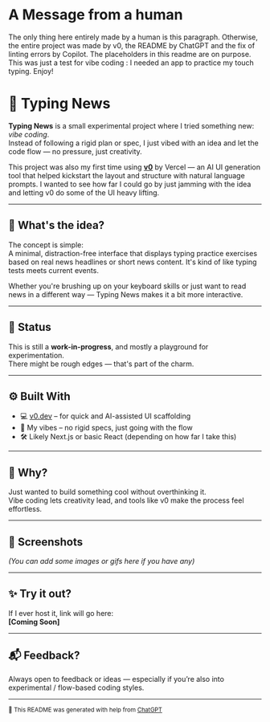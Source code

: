 # A Message from a human
The only thing here entirely made by a human is this paragraph. Otherwise, the entire project was made by v0, the README by ChatGPT and the fix of linting errors by Copilot. 
The placeholders in this readme are on purpose. This was just a test for vibe coding : I needed an app to practice my touch typing.
Enjoy!

# 🧠 Typing News

**Typing News** is a small experimental project where I tried something new: *vibe coding*.  
Instead of following a rigid plan or spec, I just vibed with an idea and let the code flow — no pressure, just creativity.

This project was also my first time using [**v0**](https://v0.dev) by Vercel — an AI UI generation tool that helped kickstart the layout and structure with natural language prompts. I wanted to see how far I could go by just jamming with the idea and letting v0 do some of the UI heavy lifting.

---

## 📰 What's the idea?

The concept is simple:  
A minimal, distraction-free interface that displays typing practice exercises based on real news headlines or short news content. It's kind of like typing tests meets current events.

Whether you're brushing up on your keyboard skills or just want to read news in a different way — Typing News makes it a bit more interactive.

---

## 🚧 Status

This is still a **work-in-progress**, and mostly a playground for experimentation.  
There might be rough edges — that's part of the charm.

---

## ⚙️ Built With

- 💻 [v0.dev](https://v0.dev) – for quick and AI-assisted UI scaffolding  
- 🧠 My vibes – no rigid specs, just going with the flow  
- 🛠️ Likely Next.js or basic React (depending on how far I take this)

---

## 🙌 Why?

Just wanted to build something cool without overthinking it.  
Vibe coding lets creativity lead, and tools like v0 make the process feel effortless.

---

## 📸 Screenshots

*(You can add some images or gifs here if you have any)*

---

## ✨ Try it out?

If I ever host it, link will go here:  
**[Coming Soon]**

---

## 📬 Feedback?

Always open to feedback or ideas — especially if you’re also into experimental / flow-based coding styles.

---

<sub>📄 This README was generated with help from [ChatGPT](https://openai.com/chatgpt)</sub>
